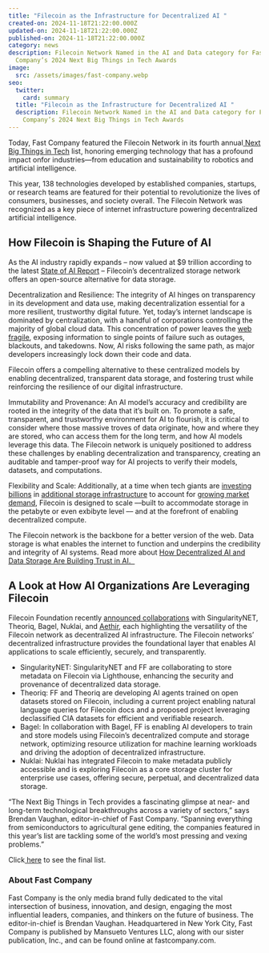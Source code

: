 ```yaml
---
title: "Filecoin as the Infrastructure for Decentralized AI "
created-on: 2024-11-18T21:22:00.000Z
updated-on: 2024-11-18T21:22:00.000Z
published-on: 2024-11-18T21:22:00.000Z
category: news
description: Filecoin Network Named in the AI and Data category for Fast
  Company’s 2024 Next Big Things in Tech Awards 
image:
  src: /assets/images/fast-company.webp
seo:
  twitter:
    card: summary
  title: "Filecoin as the Infrastructure for Decentralized AI "
  description: Filecoin Network Named in the AI and Data category for Fast
    Company’s 2024 Next Big Things in Tech Awards
---
```

Today, Fast Company featured the Filecoin Network in its fourth annual[ Next Big Things in Tech](https://www.fastcompany.com/next-big-things-in-tech/list) list, honoring emerging technology that has a profound impact onfor industries—from education and sustainability to robotics and artificial intelligence. 

This year, 138 technologies developed by established companies, startups, or research teams are featured for their potential to revolutionize the lives of consumers, businesses, and society overall. The Filecoin Network was recognized as a key piece of internet infrastructure powering decentralized artificial intelligence. 

## How Filecoin is Shaping the Future of AI 

As the AI industry rapidly expands – now valued at $9 trillion according to the latest [State of AI Report](https://www.stateof.ai/) – Filecoin’s decentralized storage network offers an open-source alternative for data storage.

Decentralization and Resilience: The integrity of AI hinges on transparency in its development and data use, making decentralization essential for a more resilient, trustworthy digital future. Yet, today’s internet landscape is dominated by centralization, with a handful of corporations controlling the majority of global cloud data. This concentration of power leaves the [web fragile](https://www.fil.org/blog/the-web-isn-t-forever-new-research-findings-from-not-your-parents-web-project), exposing information to single points of failure such as outages, blackouts, and takedowns. Now, AI risks following the same path, as major developers increasingly lock down their code and data. 

Filecoin offers a compelling alternative to these centralized models by enabling decentralized, transparent data storage, and fostering trust while reinforcing the resilience of our digital infrastructure.

Immutability and Provenance: An AI model’s accuracy and credibility are rooted in the integrity of the data that it’s built on. To promote a safe, transparent, and trustworthy environment for AI to flourish, it is critical to consider where those massive troves of data originate, how and where they are stored, who can access them for the long term, and how AI models leverage this data. The Filecoin network is uniquely positioned to address these challenges by enabling decentralization and transparency, creating an auditable and tamper-proof way for AI projects to verify their models, datasets, and computations. 

Flexibility and Scale: Additionally, at a time when tech giants are [investing billions](https://www.datacenterdynamics.com/en/news/meta-plans-37bn-digital-infrastructure-investment-in-2024/) in [additional storage infrastructure](https://www.cbre.com/insights/reports/global-data-center-trends-2024) to account for [growing market demand](https://www.statista.com/outlook/tmo/data-center/storage/worldwide#revenue), Filecoin is designed to scale ––built to accommodate storage in the petabyte or even exbibyte level –– and at the forefront of enabling decentralized compute. 

The Filecoin network is the backbone for a better version of the web. Data storage is what enables the internet to function and underpins the credibility and integrity of AI systems. Read more about [How Decentralized AI and Data Storage Are Building Trust in AI.  ](https://www.fil.org/blog/how-decentralized-ai-and-data-storage-is-building-trust-in-ai)

## A Look at How AI Organizations Are Leveraging Filecoin 

Filecoin Foundation recently [announced collaborations](https://www.fil.org/blog/leading-ai-projects-choose-filecoin-to-advance-ai-marking-the-networks-leading-role-as-depin-backbone-for-ai) with SingularityNET, Theoriq, Bagel, Nuklai, and [Aethir](https://cryptobriefing.com/aethir-filecoin-collaboration-gpu/), each highlighting the versatility of the Filecoin network as decentralized AI infrastructure. The Filecoin networks’ decentralized infrastructure provides the foundational layer that enables AI applications to scale efficiently, securely, and transparently. 

* SingularityNET: SingularityNET and FF are collaborating to store metadata on Filecoin via Lighthouse, enhancing the security and provenance of decentralized data storage.
* Theoriq: FF and Theoriq are developing AI agents trained on open datasets stored on Filecoin, including a current project enabling natural language queries for Filecoin docs and a proposed project leveraging declassified CIA datasets for efficient and verifiable research.
* Bagel: In collaboration with Bagel, FF is enabling AI developers to train and store models using Filecoin’s decentralized compute and storage network, optimizing resource utilization for machine learning workloads and driving the adoption of decentralized infrastructure.
* Nuklai: Nuklai has integrated Filecoin to make metadata publicly accessible and is exploring Filecoin as a core storage cluster for enterprise use cases, offering secure, perpetual, and decentralized data storage.

“The Next Big Things in Tech provides a fascinating glimpse at near- and long-term technological breakthroughs across a variety of sectors,” says Brendan Vaughan, editor-in-chief of Fast Company. “Spanning everything from semiconductors to agricultural gene editing, the companies featured in this year’s list are tackling some of the world’s most pressing and vexing problems.”

Click[ here](https://www.fastcompany.com/next-big-things-in-tech/list) to see the final list.

### About Fast Company

Fast Company is the only media brand fully dedicated to the vital intersection of business, innovation, and design, engaging the most influential leaders, companies, and thinkers on the future of business. The editor-in-chief is Brendan Vaughan. Headquartered in New York City, Fast Company is published by Mansueto Ventures LLC, along with our sister publication, Inc., and can be found online at fastcompany.com.
